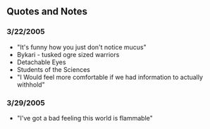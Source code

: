 ## Quotes and Notes

### 3/22/2005
* "It's funny how you just don't notice mucus"
* Bykari - tusked ogre sized warriors
* Detachable Eyes
* Students of the Sciences
* "I Would feel more comfortable if we had information to actually withhold"

### 3/29/2005
* "I've got a bad feeling this world is flammable"
